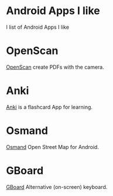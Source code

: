 # Android Apps I like

I list of Android Apps I like

# OpenScan

[OpenScan](https://play.google.com/store/apps/details?id=com.ethereal.openscan) create PDFs with the camera.

# Anki

[Anki](https://play.google.com/store/apps/details?id=com.ichi2.anki) is a flashcard App for learning.

# Osmand

[Osmand](https://play.google.com/store/apps/details?id=net.osmand) Open Street Map for Android.

# GBoard

[GBoard](https://play.google.com/store/apps/details?id=com.google.android.inputmethod.latin) Alternative (on-screen) keyboard.


